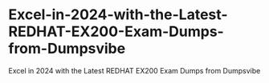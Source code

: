 # Excel-in-2024-with-the-Latest-REDHAT-EX200-Exam-Dumps-from-Dumpsvibe
Excel in 2024 with the Latest REDHAT EX200 Exam Dumps from Dumpsvibe
